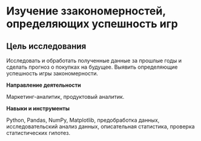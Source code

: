 # Изучение ззакономерностей, определяющих успешность игр

## Цель исследования

Исследовать и обработать полученные данные за прошлые годы и сделать прогноз о покупках на будущее. Выявить определяющие успешность игры закономерности.

**Направление деятельности** 

Маркетинг-аналитик, продуктовый аналитик.

**Навыки и инструменты**

Python, Pandas, NumPy, Matplotlib, предобработка данных, исследовательский анализ данных, описательная статистика, проверка статистических гипотез.
